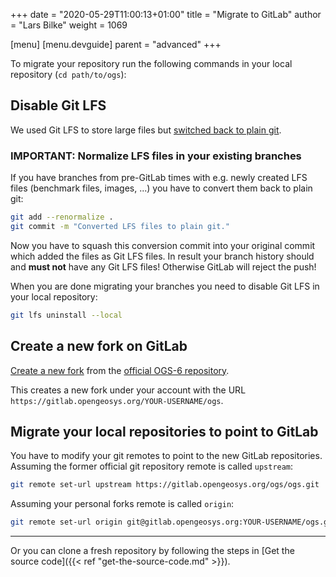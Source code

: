 +++
date = "2020-05-29T11:00:13+01:00"
title = "Migrate to GitLab"
author = "Lars Bilke"
weight = 1069

[menu]
  [menu.devguide]
    parent = "advanced"
+++

To migrate your repository run the following commands in your local repository (`cd path/to/ogs`):

## Disable Git LFS

We used Git LFS to store large files but [switched back to plain git](https://github.com/ufz/ogs/issues/2961).

<div class='note'>

### <i class="far fa-info-circle"></i> IMPORTANT: Normalize LFS files in your existing branches

If you have branches from pre-GitLab times with e.g. newly created LFS files (benchmark files, images, ...) you have to convert them back to plain git:

```bash
git add --renormalize .
git commit -m "Converted LFS files to plain git."
```

Now you have to squash this conversion commit into your original commit which added the files as Git LFS files. In result your branch history should and **must not** have any Git LFS files! Otherwise GitLab will reject the push!
</div>

When you are done migrating your branches you need to disable Git LFS in your local repository:

```bash
git lfs uninstall --local
```

## Create a new fork on GitLab

[Create a new fork](https://gitlab.opengeosys.org/ogs/ogs/-/forks/new) from the [official OGS-6 repository](https://gitlab.opengeosys.org/ogs/ogs).

This creates a new fork under your account with the URL `https://gitlab.opengeosys.org/YOUR-USERNAME/ogs`.

## Migrate your local repositories to point to GitLab

You have to modify your git remotes to point to the new GitLab repositories. Assuming the former official git repository remote is called `upstream`:

```bash
git remote set-url upstream https://gitlab.opengeosys.org/ogs/ogs.git
```

Assuming your personal forks remote is called `origin`:

```bash
git remote set-url origin git@gitlab.opengeosys.org:YOUR-USERNAME/ogs.git
```

----

Or you can clone a fresh repository by following the steps in [Get the source code]({{< ref "get-the-source-code.md" >}}).
